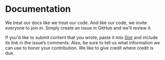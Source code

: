 # Documentation

We treat our docs like we treat our code. And like our code, we invite everyone to join in. Simply create an issue in GitHub and we'll review it.

If you'd like to submit content that you wrote, paste it into <a href="http://gist.github.com" target="_blank">Gist</a> and include its link in the issue’s comments. Also, be sure to tell us what information we can use to honor your contribution. We like to give credit where credit is due.
